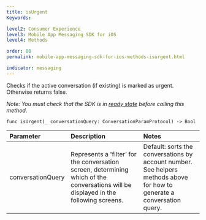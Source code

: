 ```yaml
---
title: isUrgent
Keywords:

level2: Consumer Experience
level3: Mobile App Messaging SDK for iOS
level4: Methods

order: 80
permalink: mobile-app-messaging-sdk-for-ios-methods-isurgent.html

indicator: messaging
---
```


Checks if the active conversation (if existing) is marked as urgent. Otherwise returns false. 

*Note: You must check that the SDK is in [ready state](consumer-experience-ios-sdk-advanced-configurations.html) before calling this method.*

`func isUrgent(_ conversationQuery: ConversationParamProtocol) -> Bool`

| Parameter | Description | Notes |
| :--- | :--- | :--- |
| conversationQuery | Represents a 'filter’ for the conversation screen, determining which of the conversations will be displayed in the following screens. | Default: sorts the conversations by account number. <br> See helpers methods above for how to generate a conversation query. |

